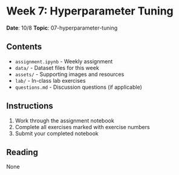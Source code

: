 # Week 7: Hyperparameter Tuning

**Date**: 10/8
**Topic**: 07-hyperparameter-tuning

## Contents

- `assignment.ipynb` - Weekly assignment
- `data/` - Dataset files for this week
- `assets/` - Supporting images and resources
- `lab/` - In-class lab exercises
- `questions.md` - Discussion questions (if applicable)

## Instructions

1. Work through the assignment notebook
2. Complete all exercises marked with exercise numbers
3. Submit your completed notebook

## Reading

None
